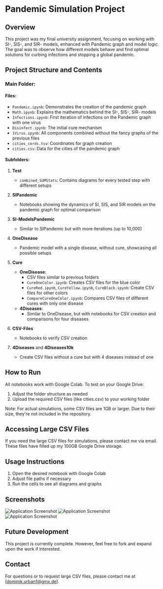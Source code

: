 # Pandemic Simulation Project

## Overview
This project was my final university assignment, focusing on working with SI-, SIS-, and SIR- models, enhanced with Pandemic graph and model logic. The goal was to observe how different models behave and find optimal solutions for curbing infections and stopping a global pandemic.

## Project Structure and Contents

### Main Folder:

#### Files:
- `Pandemic.ipynb`: Demonstrates the creation of the pandemic graph
- `Math.ipynb`: Explains the mathematics behind the SI-, SIS-, SIR- models
- `Infections.ipynb`: First iteration of infections on the Pandemic graph with one virus
- `Disinfect.ipynb`: The initial cure mechanism
- `1Virus.ipynb`: All components combined without the fancy graphs of the previous files
- `cities_cords.tsv`: Coordinates for graph creation
- `cities.csv`: Data for the cities of the pandemic graph

#### Subfolders:

1. **Test**
   - `combined_SUMStats`: Contains diagrams for every tested step with different setups

2. **SIPandemic**
   - Notebooks showing the dynamics of SI, SIS, and SIR models on the pandemic graph for optimal comparison

3. **SI-ModelsPandemic**
   - Similar to SIPandemic but with more iterations (up to 10,000)

4. **OneDisease**
   - Pandemic model with a single disease, without cure, showcasing all possible setups

5. **Cure**
   - **OneDisease**: 
     - CSV files similar to previous folders
     - `CureOneColor.ipynb`: Creates CSV files for the blue color
     - `CureRed.ipynb`, `CureYellow.ipynb`, `CureBlack.ipynb`: Create CSV files for other colors
     - `CompareCureOneColor.ipynb`: Compares CSV files of different cures with only one disease
   - **4Diseases**:
     - Similar to OneDisease, but with notebooks for CSV creation and comparisons for four diseases

6. **CSV-Files**
   - Notebooks to verify CSV creation

7. **4Diseases** and **4Diseases10k**
   - Create CSV files without a cure but with 4 diseases instead of one

## How to Run
All notebooks work with Google Colab. To test on your Google Drive:
1. Adjust the folder structure as needed
2. Upload the required CSV files (like cities.csv) to your working folder

Note: For actual simulations, some CSV files are 1GB or larger. Due to their size, they're not included in the repository.

## Accessing Large CSV Files
If you need the large CSV files for simulations, please contact me via email. These files have filled up my 100GB Google Drive storage.

## Usage Instructions
1. Open the desired notebook with Google Colab
2. Adjust file paths if necessary
3. Run the cells to see all diagrams and graphs

## Screenshots
![Application Screenshot](screenshots/Pandemi1.png)
![Application Screenshot](screenshots/Pandemi2.png)
![Application Screenshot](screenshots/Pandemi3.png)

## Future Development
This project is currently complete. However, feel free to fork and expand upon the work if interested.

## Contact
For questions or to request large CSV files, please contact me at [dominik.urban1@gmx.de].

